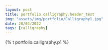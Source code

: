 ```yaml
---
layout: post
title: portfolio.calligraphy.header_text
img: "assets/img/portfolio/Calligraphy1.jpg"
date: 28/04/2022
tags: [calligraphy]
---
```


<p>{% t portfolio.calligraphy.p1 %}</p>
